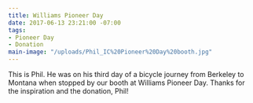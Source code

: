 ```yaml
---
title: Williams Pioneer Day
date: 2017-06-13 23:21:00 -07:00
tags:
- Pioneer Day
- Donation
main-image: "/uploads/Phil_IC%20Pioneer%20Day%20booth.jpg"
---
```


This is Phil. He was on his third day of a bicycle journey from Berkeley to Montana when stopped by our booth at Williams Pioneer Day. Thanks for the inspiration and the donation, Phil!